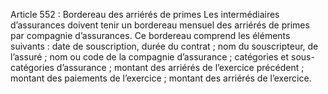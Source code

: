 Article 552 : Bordereau des arriérés de primes
Les intermédiaires d’assurances doivent tenir un bordereau mensuel des arriérés de primes par compagnie d’assurances. Ce bordereau comprend les éléments suivants :
date de souscription, durée du contrat ;
nom du souscripteur, de l’assuré ;
nom ou code de la compagnie d’assurance ;
catégories et sous-catégories d’assurance ;
montant des arriérés de l’exercice précédent ;
montant des paiements de l’exercice ;
montant des arriérés de l’exercice.